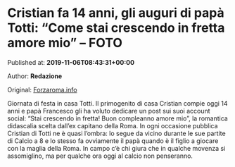 
# Cristian fa 14 anni, gli auguri di papà Totti: “Come stai crescendo in fretta amore mio” – FOTO

Published at: **2019-11-06T08:43:31+00:00**

Author: **Redazione**

Original: [Forzaroma.info](https://www.forzaroma.info/news-as-roma/cristian-fa-14-anni-gli-auguri-di-papa-totti-come-stai-crescendo-in-fretta-amore-mio-foto/)

Giornata di festa in casa Totti. Il primogenito di casa Cristian compie oggi 14 anni e papà Francesco gli ha voluto dedicare un post sui suoi account social: “Stai crescendo in fretta! Buon compleanno amore mio”, la romantica didascalia scelta dall’ex capitano della Roma. In ogni occasione pubblica Cristian di Totti ne è quasi l’ombra: lo segue da vicino durante le sue partite di Calcio a 8 e lo stesso fa ovviamente il papà quando è il figlio a giocare con la maglia della Roma. In campo c’è chi giura che in qualche movenza si assomiglino, ma per qualche ora oggi al calcio non penseranno.

